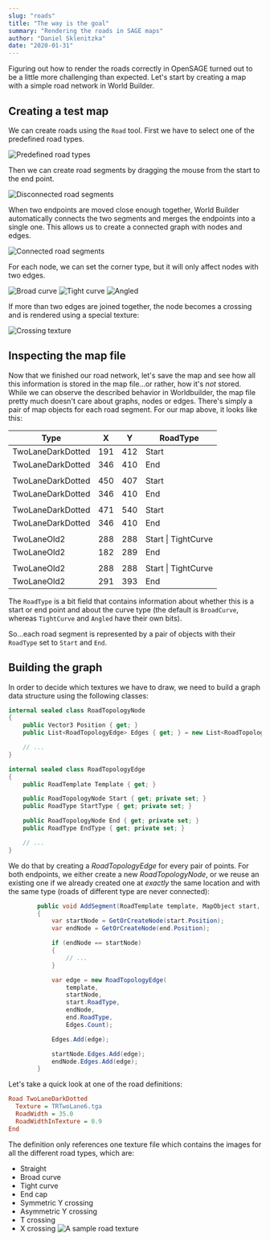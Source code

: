 ```yaml
---
slug: "roads"
title: "The way is the goal"
summary: "Rendering the roads in SAGE maps"
author: "Daniel Sklenitzka"
date: "2020-01-31"
---
```


Figuring out how to render the roads correctly in OpenSAGE turned out to be a little more challenging than expected. Let's start by creating a map with a simple road network in World Builder.

## Creating a test map

We can create roads using the `Road` tool. First we have to select one of the predefined road types. 

![Predefined road types](./road-types.png)

Then we can create road segments by dragging the mouse from the start to the end point.

![Disconnected road segments](./disconnected-roads.png)

When two endpoints are moved close enough together, World Builder automatically connects the two segments and merges the endpoints into a single one. This allows us to create a connected graph with nodes and edges.

![Connected road segments](./connected-roads.png)

For each node, we can set the corner type, but it will only affect nodes with two edges.

![Broad curve](./broad-curve.png)
![Tight curve](./tight-curve.png)
![Angled](./angled.png)

If more than two edges are joined together, the node becomes a crossing and is rendered using a special texture:

![Crossing texture](./crossing.png)

## Inspecting the map file

Now that we finished our road network, let's save the map and see how all this information is stored in the map file...or rather, how it's _not_ stored. While we can observe the described behavior in Worldbuilder, the map file pretty much doesn't care about graphs, nodes or edges. There's simply a pair of map objects for each road segment. For our map above, it looks like this:

|Type|X|Y|RoadType|
|---|---|---|---|
|TwoLaneDarkDotted|191|412|Start|
|TwoLaneDarkDotted|346|410|End|
|||||
|TwoLaneDarkDotted|450|407|Start|
|TwoLaneDarkDotted|346|410|End|
|||||
|TwoLaneDarkDotted|471|540|Start|
|TwoLaneDarkDotted|346|410|End|
|||||
|TwoLaneOld2|288|288|Start \| TightCurve|
|TwoLaneOld2|182|289|End|
|||||
|TwoLaneOld2|288|288|Start \| TightCurve|
|TwoLaneOld2|291|393|End|

The `RoadType` is a bit field that contains information about whether this is a start or end point and about the curve type (the default is `BroadCurve`, whereas `TightCurve` and `Angled` have their own bits).

So...each road segment is represented by a pair of objects with their `RoadType` set to `Start` and `End`.

## Building the graph

In order to decide which textures we have to draw, we need to build a graph data structure using the following classes:

```csharp
internal sealed class RoadTopologyNode
{
    public Vector3 Position { get; }
    public List<RoadTopologyEdge> Edges { get; } = new List<RoadTopologyEdge>();

    // ...
}

internal sealed class RoadTopologyEdge
{
    public RoadTemplate Template { get; }

    public RoadTopologyNode Start { get; private set; }
    public RoadType StartType { get; private set; }

    public RoadTopologyNode End { get; private set; }
    public RoadType EndType { get; private set; }

    // ...
}
```

We do that by creating a _RoadTopologyEdge_ for every pair of points. For both endpoints, we either create a new _RoadTopologyNode_, or we reuse an existing one if we already created one at *exactly* the same location and with the same type (roads of different type are never connected):

```csharp
        public void AddSegment(RoadTemplate template, MapObject start, MapObject end)
        {
            var startNode = GetOrCreateNode(start.Position);
            var endNode = GetOrCreateNode(end.Position);

            if (endNode == startNode)
            {
                // ...
            }

            var edge = new RoadTopologyEdge(
                template,
                startNode,
                start.RoadType,
                endNode,
                end.RoadType,
                Edges.Count);

            Edges.Add(edge);

            startNode.Edges.Add(edge);
            endNode.Edges.Add(edge);
        }
```

Let's take a quick look at one of the road definitions:

```ini
Road TwoLaneDarkDotted
  Texture = TRTwoLane6.tga
  RoadWidth = 35.0
  RoadWidthInTexture = 0.9
End
```

The definition only references one texture file which contains the images for all the different road types, which are:
* Straight
* Broad curve
* Tight curve
* End cap
* Symmetric Y crossing
* Asymmetric Y crossing
* T crossing
* X crossing
![A sample road texture](./texture.png)